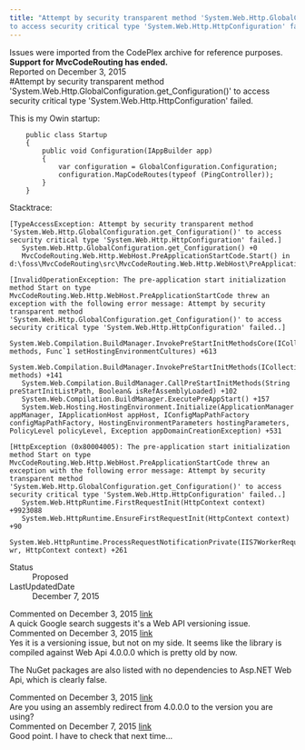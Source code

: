 ```yaml
---
title: "Attempt by security transparent method 'System.Web.Http.GlobalConfiguration.get_Configuration()'
to access security critical type 'System.Web.Http.HttpConfiguration' failed. #1166"
---
```

<div class="note">
   Issues were imported from the CodePlex archive for reference purposes. <b>Support for MvcCodeRouting has ended.</b></div>
<div class="issue-report">
   <div class="issue-header">Reported on 
      <time datetime="2015-12-03T05:55:04.257-08:00" title="2015-12-03T05:55:04.257-08:00">December 3, 2015</time>
   </div>
   <div class="issue-message" markdown="1">#Attempt by security transparent method 'System.Web.Http.GlobalConfiguration.get_Configuration()' to access security critical type 'System.Web.Http.HttpConfiguration' failed.

This is my Owin startup:
```
    public class Startup
    {
        public void Configuration(IAppBuilder app)
        {
            var configuration = GlobalConfiguration.Configuration;
            configuration.MapCodeRoutes(typeof (PingController));
        }
    }

```

Stacktrace:
```
[TypeAccessException: Attempt by security transparent method 'System.Web.Http.GlobalConfiguration.get_Configuration()' to access security critical type 'System.Web.Http.HttpConfiguration' failed.]
   System.Web.Http.GlobalConfiguration.get_Configuration() +0
   MvcCodeRouting.Web.Http.WebHost.PreApplicationStartCode.Start() in d:\foss\MvcCodeRouting\src\MvcCodeRouting.Web.Http.WebHost\PreApplicationStartCode.cs:35

[InvalidOperationException: The pre-application start initialization method Start on type MvcCodeRouting.Web.Http.WebHost.PreApplicationStartCode threw an exception with the following error message: Attempt by security transparent method 'System.Web.Http.GlobalConfiguration.get_Configuration()' to access security critical type 'System.Web.Http.HttpConfiguration' failed..]
   System.Web.Compilation.BuildManager.InvokePreStartInitMethodsCore(ICollection`1 methods, Func`1 setHostingEnvironmentCultures) +613
   System.Web.Compilation.BuildManager.InvokePreStartInitMethods(ICollection`1 methods) +141
   System.Web.Compilation.BuildManager.CallPreStartInitMethods(String preStartInitListPath, Boolean& isRefAssemblyLoaded) +102
   System.Web.Compilation.BuildManager.ExecutePreAppStart() +157
   System.Web.Hosting.HostingEnvironment.Initialize(ApplicationManager appManager, IApplicationHost appHost, IConfigMapPathFactory configMapPathFactory, HostingEnvironmentParameters hostingParameters, PolicyLevel policyLevel, Exception appDomainCreationException) +531

[HttpException (0x80004005): The pre-application start initialization method Start on type MvcCodeRouting.Web.Http.WebHost.PreApplicationStartCode threw an exception with the following error message: Attempt by security transparent method 'System.Web.Http.GlobalConfiguration.get_Configuration()' to access security critical type 'System.Web.Http.HttpConfiguration' failed..]
   System.Web.HttpRuntime.FirstRequestInit(HttpContext context) +9923088
   System.Web.HttpRuntime.EnsureFirstRequestInit(HttpContext context) +90
   System.Web.HttpRuntime.ProcessRequestNotificationPrivate(IIS7WorkerRequest wr, HttpContext context) +261
```
      
   </div>
   <div class="issue-footer">
      <dl>
         <dt>Status</dt>
         <dd>Proposed</dd>
         <dt>LastUpdatedDate</dt>
         <dd>
            <time datetime="2015-12-07T11:30:41.46-08:00" title="2015-12-07T11:30:41.46-08:00">December 7, 2015</time>
         </dd>
      </dl>
   </div>
</div>
<div id="post194202" class="issue-comment">
   <div class="issue-header">Commented on 
      <time datetime="2015-12-03T09:37:27.927-08:00" title="2015-12-03T09:37:27.927-08:00">December 3, 2015</time> <a href="#post194202" class="post-link">link</a></div>
   <div class="issue-message" markdown="1">A quick Google search suggests it's a Web API versioning issue.
      
   </div>
</div>
<div id="post194210" class="issue-comment">
   <div class="issue-header">Commented on 
      <time datetime="2015-12-03T11:05:30.86-08:00" title="2015-12-03T11:05:30.86-08:00">December 3, 2015</time> <a href="#post194210" class="post-link">link</a></div>
   <div class="issue-message" markdown="1">Yes it is a versioning issue, but not on my side. It seems like the library is compiled against Web Api 4.0.0.0 which is pretty old by now.

The NuGet packages are also listed with no dependencies to Asp.NET Web Api, which is clearly false.
      
   </div>
</div>
<div id="post194213" class="issue-comment">
   <div class="issue-header">Commented on 
      <time datetime="2015-12-03T17:47:26.85-08:00" title="2015-12-03T17:47:26.85-08:00">December 3, 2015</time> <a href="#post194213" class="post-link">link</a></div>
   <div class="issue-message" markdown="1">Are you using an assembly redirect from 4.0.0.0 to the version you are using?
      
   </div>
</div>
<div id="post194331" class="issue-comment">
   <div class="issue-header">Commented on 
      <time datetime="2015-12-07T11:30:41.46-08:00" title="2015-12-07T11:30:41.46-08:00">December 7, 2015</time> <a href="#post194331" class="post-link">link</a></div>
   <div class="issue-message" markdown="1">Good point. I have to check that next time...
      
   </div>
</div>